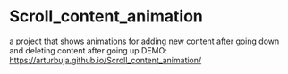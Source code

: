 # Scroll_content_animation
a project that shows animations for adding new content after going down and deleting content after going up
DEMO: https://arturbuja.github.io/Scroll_content_animation/
